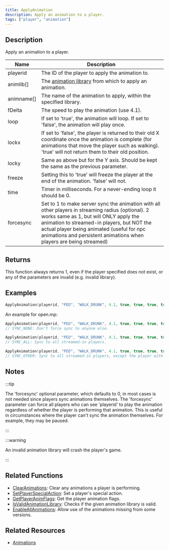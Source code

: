 ```yaml
---
title: ApplyAnimation
description: Apply an animation to a player.
tags: ["player", "animation"]
---
```


## Description

Apply an animation to a player.

| Name       | Description                                                                                                                                                                                                                                                                                                   |
| ---------- | ------------------------------------------------------------------------------------------------------------------------------------------------------------------------------------------------------------------------------------------------------------------------------------------------------------- |
| playerid   | The ID of the player to apply the animation to.                                                                                                                                                                                                                                                               |
| animlib[]  | The [animation library](../resources/animations) from which to apply an animation.                                                                                                                                                                                                                                                       |
| animname[] | The name of the animation to apply, within the specified library.                                                                                                                                                                                                                                             |
| fDelta     | The speed to play the animation (use 4.1).                                                                                                                                                                                                                                                                    |
| loop       | If set to 'true', the animation will loop. If set to 'false', the animation will play once.                                                                                                                                                                                                                              |
| lockx      | If set to 'false', the player is returned to their old X coordinate once the animation is complete (for animations that move the player such as walking). 'true' will not return them to their old position.                                                                                                             |
| locky      | Same as above but for the Y axis. Should be kept the same as the previous parameter.                                                                                                                                                                                                                          |
| freeze     | Setting this to 'true' will freeze the player at the end of the animation. 'false' will not.                                                                                                                                                                                                                             |
| time       | Timer in milliseconds. For a never-ending loop it should be 0.                                                                                                                                                                                                                                                |
| forcesync  | Set to 1 to make server sync the animation with all other players in streaming radius (optional). 2 works same as 1, but will ONLY apply the animation to streamed-in players, but NOT the actual player being animated (useful for npc animations and persistent animations when players are being streamed) |

## Returns

This function always returns 1, even if the player specified does not exist, or any of the parameters are invalid (e.g. invalid library).

## Examples

```c
ApplyAnimation(playerid, "PED", "WALK_DRUNK", 4.1, true, true, true, true, 1, 1);
```

An example for open.mp:

```c
ApplyAnimation(playerid, "PED", "WALK_DRUNK", 4.1, true, true, true, true, 1, SYNC_NONE);
// SYNC_NONE: Don't force sync to anyone else.

ApplyAnimation(playerid, "PED", "WALK_DRUNK", 4.1, true, true, true, true, 1, SYNC_ALL);
// SYNC_ALL: Sync to all streamed-in players.

ApplyAnimation(playerid, "PED", "WALK_DRUNK", 4.1, true, true, true, true, 1, SYNC_OTHER);
// SYNC_OTHER: Sync to all streamed-in players, except the player with the animation.
```

## Notes

:::tip

The 'forcesync' optional parameter, which defaults to 0, in most cases is not needed since players sync animations themselves. The 'forcesync' parameter can force all players who can see 'playerid' to play the animation regardless of whether the player is performing that animation. This is useful in circumstances where the player can't sync the animation themselves. For example, they may be paused.

:::

:::warning

An invalid animation library will crash the player's game.

:::

## Related Functions

- [ClearAnimations](ClearAnimations): Clear any animations a player is performing.
- [SetPlayerSpecialAction](SetPlayerSpecialAction): Set a player's special action.
- [GetPlayerAnimFlags](GetPlayerAnimFlags): Get the player animation flags.
- [IsValidAnimationLibrary](IsValidAnimationLibrary): Checks if the given animation library is valid.
- [EnableAllAnimations](EnableAllAnimations): Allow use of the animations missing from some versions.

## Related Resources

- [Animations](../resources/animations)
